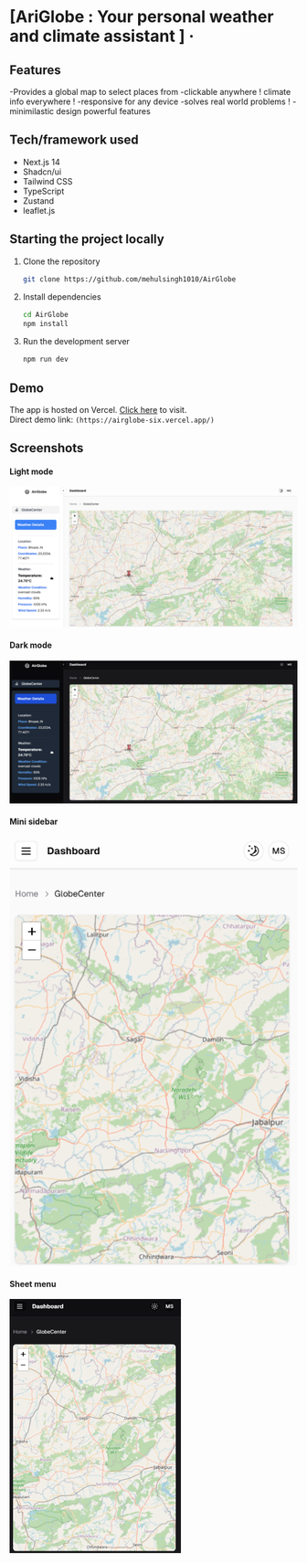 # [AriGlobe : Your personal weather and climate assistant ] &middot; 


## Features

-Provides a global map to select places from
-clickable anywhere ! climate info everywhere !
-responsive for any device 
-solves real world problems !
-minimilastic design powerful features

## Tech/framework used

- Next.js 14
- Shadcn/ui
- Tailwind CSS
- TypeScript
- Zustand
- leaflet.js

## Starting the project locally

1. Clone the repository

   ```bash
   git clone https://github.com/mehulsingh1010/AirGlobe
   ```

2. Install dependencies

   ```bash
   cd AirGlobe
   npm install
   ```

3. Run the development server

   ```bash
   npm run dev
   ```

## Demo

The app is hosted on Vercel. [Click here](https://airglobe-six.vercel.app/) to visit.
<br>
Direct demo link: `(https://airglobe-six.vercel.app/)`

## Screenshots

#### Light mode

![Light mode](/screenshots/screenshot-1.png)

#### Dark mode

![Dark mode](/screenshots/screenshot-2.png)

#### Mini sidebar

![Mini sidebar](/screenshots/screenshot-3.png)

#### Sheet menu

<img src="/screenshots/screenshot-4.png" width="300">

